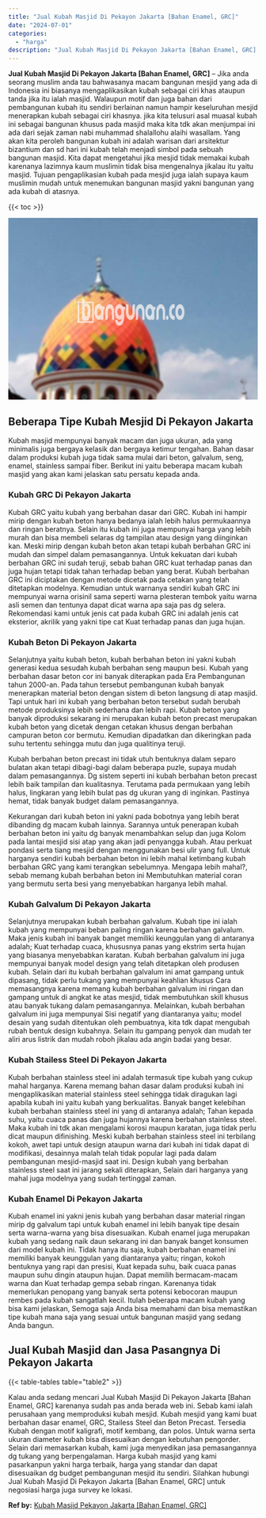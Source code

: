 ```yaml
---
title: "Jual Kubah Masjid Di Pekayon Jakarta [Bahan Enamel, GRC]"
date: "2024-07-01"
categories: 
  - "harga"
description: "Jual Kubah Masjid Di Pekayon Jakarta [Bahan Enamel, GRC]. Kalau anda sedang mencari Jual Kubah Masjid Di Pekayon Jakarta [Bahan Enamel, GRC] karenanya suda..."
---
```


**Jual Kubah Masjid Di Pekayon Jakarta \[Bahan Enamel, GRC\]** – Jika anda seorang muslim anda tau bahwasanya macam bangunan mesjid yang ada di Indonesia ini biasanya mengaplikasikan kubah sebagai ciri khas ataupun tanda jika itu ialah masjid. Walaupun motif dan juga bahan dari pembangunan kubah itu sendiri berlainan namun hampir keseluruhan mesjid menerapkan kubah sebagai ciri khasnya. jika kita telusuri asal muasal kubah ini sebagai bangunan khusus pada masjid maka kita tdk akan menjumpai ini ada dari sejak zaman nabi muhammad shalallohu alaihi wasallam. Yang akan kita peroleh bangunan kubah ini adalah warisan dari arsitektur bizantium dan sd hari ini kubah telah menjadi simbol pada sebuah bangunan masjid. Kita dapat mengetahui jika mesjid tidak memakai kubah karenanya lazimnya kaum muslimin tidak bisa mengenalnya jikalau itu yaitu masjid. Tujuan pengaplikasian kubah pada mesjid juga ialah supaya kaum muslimin mudah untuk menemukan bangunan masjid yakni bangunan yang ada kubah di atasnya.

{{< toc >}}

![Jual Kubah Masjid Di Pekayon Jakarta [Bahan Enamel, GRC]](/images/jual-kubah-masjid-08.png)

## Beberapa Tipe Kubah Mesjid Di Pekayon Jakarta

Kubah masjid mempunyai banyak macam dan juga ukuran, ada yang minimalis juga bergaya kelasik dan bergaya ketimur tengahan. Bahan dasar dalam produksi kubah juga tidak sama mulai dari beton, galvalum, seng, enamel, stainless sampai fiber. Berikut ini yaitu beberapa macam kubah masjid yang akan kami jelaskan satu persatu kepada anda.

### Kubah GRC Di Pekayon Jakarta

Kubah GRC yaitu kubah yang berbahan dasar dari GRC. Kubah ini hampir mirip dengan kubah beton hanya bedanya ialah lebih halus permukaannya dan ringan beratnya. Selain itu kubah ini juga mempunyai harga yang lebih murah dan bisa membeli selaras dg tampilan atau design yang diinginkan kan. Meski mirip dengan kubah beton akan tetapi kubah berbahan GRC ini mudah dan simpel dalam pemasangannya. Untuk kekuatan dari kubah berbahan GRC ini sudah teruji, sebab bahan GRC kuat terhadap panas dan juga hujan tetapi tidak tahan terhadap beban yang berat. Kubah berbahan GRC ini diciptakan dengan metode dicetak pada cetakan yang telah ditetapkan modelnya. Kemudian untuk warnanya sendiri kubah GRC ini mempunyai warna orisinil sama seperti warna plesteran tembok yaitu warna asli semen dan tentunya dapat dicat warna apa saja pas dg selera. Rekomendasi kami untuk jenis cat pada kubah GRC ini adalah jenis cat eksterior, akrilik yang yakni tipe cat Kuat terhadap panas dan juga hujan.

### Kubah Beton Di Pekayon Jakarta

Selanjutnya yaitu kubah beton, kubah berbahan beton ini yakni kubah generasi kedua sesudah kubah berbahan seng maupun besi. Kubah yang berbahan dasar beton cor ini banyak diterapkan pada Era Pembangunan tahun 2000-an. Pada tahun tersebut pembangunan kubah banyak menerapkan material beton dengan sistem di beton langsung di atap masjid. Tapi untuk hari ini kubah yang berbahan beton tersebut sudah berubah metode produksinya lebih sederhana dan lebih rapi. Kubah beton yang banyak diproduksi sekarang ini merupakan kubah beton precast merupakan kubah beton yang dicetak dengan cetakan khusus dengan berbahan campuran beton cor bermutu. Kemudian dipadatkan dan dikeringkan pada suhu tertentu sehingga mutu dan juga qualitinya teruji.

Kubah berbahan beton precast ini tidak utuh bentuknya dalam separo bulatan akan tetapi dibagi-bagi dalam beberapa puzle, supaya mudah dalam pemasangannya. Dg sistem seperti ini kubah berbahan beton precast lebih baik tampilan dan kualitasnya. Terutama pada permukaan yang lebih halus, lingkaran yang lebih bulat pas dg ukuran yang di inginkan. Pastinya hemat, tidak banyak budget dalam pemasangannya.

Kekurangan dari kubah beton ini yakni pada bobotnya yang lebih berat dibanding dg macam kubah lainnya. Sarannya untuk penerapan kubah berbahan beton ini yaitu dg banyak menambahkan selup dan juga Kolom pada lantai mesjid sisi atap yang akan jadi penyangga kubah. Atau perkuat pondasi serta tiang mesjid dengan menggunakan besi ulir yang full. Untuk harganya sendiri kubah berbahan beton ini lebih mahal ketimbang kubah berbahan GRC yang kami terangkan sebelumnya. Mengapa lebih mahal?, sebab memang kubah berbahan beton ini Membutuhkan material coran yang bermutu serta besi yang menyebabkan harganya lebih mahal.

### Kubah Galvalum Di Pekayon Jakarta

Selanjutnya merupakan kubah berbahan galvalum. Kubah tipe ini ialah kubah yang mempunyai beban paling ringan karena berbahan galvalum. Maka jenis kubah ini banyak banget memiliki keunggulan yang di antaranya adalah; Kuat terhadap cuaca, khususnya panas yang ekstrim serta hujan yang biasanya menyebabkan karatan. Kubah berbahan galvalum ini juga mempunyai banyak model design yang telah ditetapkan oleh produsen kubah. Selain dari itu kubah berbahan galvalum ini amat gampang untuk dipasang, tidak perlu tukang yang mempunyai keahlian khusus Cara memasangnya karena memang kubah berbahan galvalum ini ringan dan gampang untuk di angkat ke atas mesjid, tidak membutuhkan skill khusus atau banyak tukang dalam pemasangannya. Melainkan, kubah berbahan galvalum ini juga mempunyai Sisi negatif yang diantaranya yaitu; model desain yang sudah ditentukan oleh pembuatnya, kita tdk dapat mengubah rubah bentuk design kubahnya. Selain itu gampang penyok dan mudah ter aliri arus listrik dan mudah roboh jikalau ada angin badai yang besar.

### Kubah Stailess Steel Di Pekayon Jakarta

Kubah berbahan stainless steel ini adalah termasuk tipe kubah yang cukup mahal harganya. Karena memang bahan dasar dalam produksi kubah ini mengaplikasikan material stainless steel sehingga tidak diragukan lagi apabila kubah ini yaitu kubah yang berkualitas. Banyak banget kelebihan kubah berbahan stainless steel ini yang di antaranya adalah; Tahan kepada suhu, yaitu cuaca panas dan juga hujannya karena berbahan stainless steel. Maka kubah ini tdk akan mengalami korosi maupun karatan, juga tidak perlu dicat maupun difinishing. Meski kubah berbahan stainless steel ini terbilang kokoh, awet tapi untuk design ataupun warna dari kubah ini tidak dapat di modifikasi, desainnya malah telah tidak popular lagi pada dalam pembangunan mesjid-masjid saat ini. Design kubah yang berbahan stainless steel saat ini jarang sekali diterapkan, Selain dari harganya yang mahal juga modelnya yang sudah tertinggal zaman.

### Kubah Enamel Di Pekayon Jakarta

Kubah enamel ini yakni jenis kubah yang berbahan dasar material ringan mirip dg galvalum tapi untuk kubah enamel ini lebih banyak tipe desain serta warna-warna yang bisa disesuaikan. Kubah enamel juga merupakan kubah yang sedang naik daun sekarang ini dan banyak banget konsumen dari model kubah ini. Tidak hanya itu saja, kubah berbahan enamel ini memiliki banyak keunggulan yang diantaranya yaitu; ringan, kokoh bentuknya yang rapi dan presisi, Kuat kepada suhu, baik cuaca panas maupun suhu dingin ataupun hujan. Dapat memilih bermacam-macam warna dan Kuat terhadap gempa sebab ringan. Karenanya tidak memerlukan penopang yang banyak serta potensi kebocoran maupun rembes pada kubah sangatlah kecil. Itulah beberapa macam kubah yang bisa kami jelaskan, Semoga saja Anda bisa memahami dan bisa memastikan tipe kubah mana saja yang sesuai untuk bangunan masjid yang sedang Anda bangun.

## Jual Kubah Masjid dan Jasa Pasangnya Di Pekayon Jakarta

{{< table-tables table="table2" >}}

Kalau anda sedang mencari Jual Kubah Masjid Di Pekayon Jakarta \[Bahan Enamel, GRC\] karenanya sudah pas anda berada web ini. Sebab kami ialah perusahaan yang memproduksi kubah mesjid. Kubah mesjid yang kami buat berbahan dasar enamel, GRC, Stailess Steel dan Beton Precast. Tersedia Kubah dengan motif kaligrafi, motif kembang, dan polos. Untuk warna serta ukuran diameter kubah bisa disesuaikan dengan kebutuhan pengorder. Selain dari memasarkan kubah, kami juga menyedikan jasa pemasangannya dg tukang yang berpengalaman. Harga kubah masjid yang kami pasarkanpun yakni harga terbaik, harga yang standar dan dapat disesuaikan dg budget pembangunan mesjid itu sendiri. Silahkan hubungi Jual Kubah Masjid Di Pekayon Jakarta \[Bahan Enamel, GRC\] untuk negosiasi harga juga survey ke lokasi.

**Ref by:** [Kubah Masjid Pekayon Jakarta [Bahan Enamel, GRC]](https://id.wikipedia.org/wiki/Kubah)
